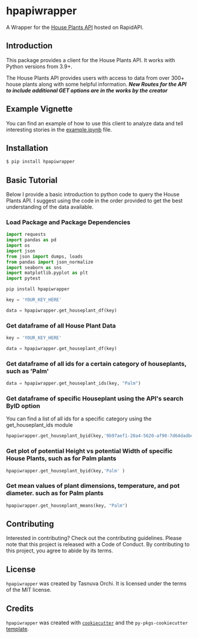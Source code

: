 # hpapiwrapper

A Wrapper for the [House Plants API](https://rapidapi.com/mnai01/api/house-plants2) hosted on RapidAPI.

## Introduction 

This package provides a client for the House Plants API. It works with Python versions from 3.9+. 

The House Plants API provides users with access to data from over 300+ house plants along with some helpful information. 
***New Routes for the API to include additional GET options are in the works by the creator*** 

## Example Vignette 

You can find an example of how to use this client to analyze data and tell interesting stories in the [example.ipynb](https://github.com/QMSS-G5072-2022/Orchi_Tasnuva/blob/main/Final_Project/hpapiwrapper/docs/example.ipynb) file. 

## Installation

```bash
$ pip install hpapiwrapper
```

## Basic Tutorial

Below I provide a basic introduction to python code to query the House Plants API.
I suggest using the code in the order provided to get the best understanding of the data available. 

### Load Package and Package Dependencies
```python
import requests
import pandas as pd
import os
import json
from json import dumps, loads
from pandas import json_normalize
import seaborn as sns
import matplotlib.pyplot as plt
import pytest

pip install hpapiwrapper

key = 'YOUR_KEY_HERE'

data = hpapiwrapper.get_houseplant_df(key)
```

### Get dataframe of all House Plant Data
```python
key = 'YOUR_KEY_HERE'

data = hpapiwrapper.get_houseplant_df(key)
```

### Get dataframe of all ids for a certain category of houseplants, such as 'Palm'
```python
data = hpapiwrapper.get_houseplant_ids(key, "Palm")
```

### Get dataframe of specific Houseplant using the API's search ByID option
You can find a list of all ids for a specific category using the get_houseplant_ids module
```python
hpapiwrapper.get_houseplant_byid(key,'9b97aef1-20a4-5620-af90-7d64dadb414e' )
```

### Get plot of potential Height vs potential Width of specific House Plants, such as for Palm plants
```python
hpapiwrapper.get_houseplant_byid(key,'Palm' )
```

### Get mean values of plant dimensions, temperature, and pot diameter. such as for Palm plants
```python
hpapiwrapper.get_houseplant_means(key, "Palm")
```

## Contributing

Interested in contributing? Check out the contributing guidelines. Please note that this project is released with a Code of Conduct. By contributing to this project, you agree to abide by its terms.

## License

`hpapiwrapper` was created by Tasnuva Orchi. It is licensed under the terms of the MIT license.

## Credits

`hpapiwrapper` was created with [`cookiecutter`](https://cookiecutter.readthedocs.io/en/latest/) and the `py-pkgs-cookiecutter` [template](https://github.com/py-pkgs/py-pkgs-cookiecutter).
